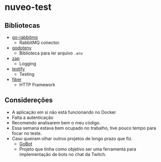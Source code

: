 # nuveo-test

## Bibliotecas
- [go-rabbitmq](https://github.com/wagslane/go-rabbitmq)
  - RabbitMQ conector.
- [godotenv](https://github.com/joho/godotenv)
  - Biblioteca para ler arquivo `.env`
- [zap](https://github.com/uber-go/zap)
  - Logging
- [testify](https://github.com/stretchr/testify)
  - Testing
- [fiber](github.com/gofiber/fiber)
  - HTTP Framework

## Considereções
- A aplicação em si não está funcionando no Docker
- Falta a autenticação
- Recomendo analisarem bem o meu código.
- Essa semana estava bem ocupado no trabalho, tive pouco tempo para focar no teste.
- Caso queiram olhar outros projetos de longo prazo que fiz.
  - [GoBot](https://github.com/rafaelbreno/go-bot)
  - Projeto que tinha como objetivo ser uma ferramenta para implementação de bots no chat da Twitch.
